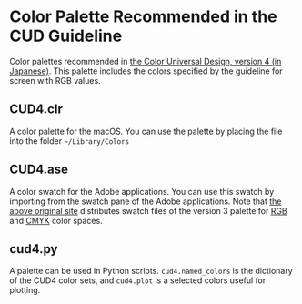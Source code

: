 Color Palette Recommended in the CUD Guideline
==============================================

Color palettes recommended in [the Color Universal Design, version 4 (in Japanese)](https://jfly.uni-koeln.de/colorset/).
This palette includes the colors specified by the guideline for screen with RGB values.

CUD4.clr
--------

A color palette for the macOS.
You can use the palette by placing the file into the folder `~/Library/Colors`

CUD4.ase
--------

A color swatch for the Adobe applications.
You can use this swatch by importing from the swatch pane of the Adobe applications.
Note that [the above original site](https://jfly.uni-koeln.de/colorset/) distributes swatch files of the version 3 palette for [RGB](https://jfly.uni-koeln.de/colorset/CUD_palette_RGB_ver3.ase) and [CMYK](https://jfly.uni-koeln.de/colorset/CUD_palette_CMYK_ver3.ase) color spaces.

cud4.py
-------

A palette can be used in Python scripts.
`cud4.named_colors` is the dictionary of the CUD4 color sets,
and `cud4.plot` is a selected colors useful for plotting.

